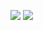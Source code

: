 [![](https://images.microbadger.com/badges/image/opensona/router-docker.svg)](https://microbadger.com/images/opensona/router-docker "Image Size and Number of Layers")
[![](https://images.microbadger.com/badges/version/opensona/router-docker.svg)](https://microbadger.com/images/opensona/router-docker "Container Version")
